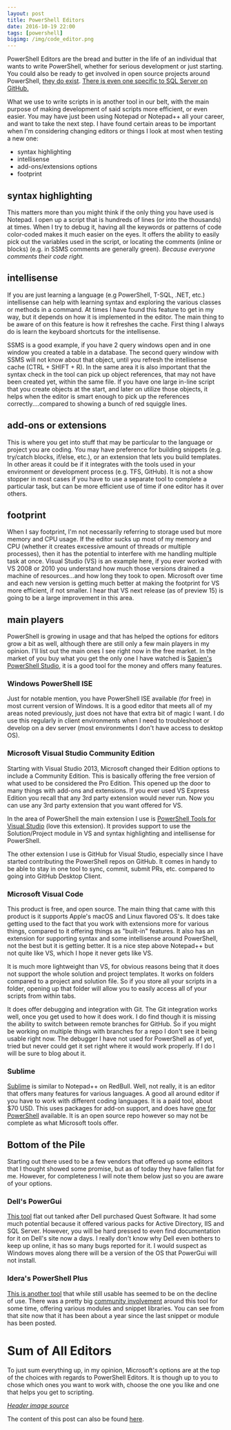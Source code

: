 ```yaml
---
layout: post
title: PowerShell Editors
date: 2016-10-19 22:00
tags: [powershell]
bigimg: /img/code_editor.png
---
```


PowerShell Editors are the bread and butter in the life of an individual that wants to write PowerShell, whether for serious development or just starting. You could also be ready to get involved in open source projects around PowerShell, [they do exist](https://github.com/trending/powershell). [There is even one specific to SQL Server on GitHub.](https://github.com/sqlcollaborative)

What we use to write scripts in is another tool in our belt, with the main purpose of making development of said scripts more efficient, or even easier. You may have just been using Notepad or Notepad++ all your career, and want to take the next step. I have found certain areas to be important when I'm considering changing editors or things I look at most when testing a new one:

- syntax highlighting
- intellisense
- add-ons/extensions options
- footprint

## syntax highlighting

This matters more than you might think if the only thing you have used is Notepad. I open up a script that is hundreds of lines (or into the thousands) at times. When I try to debug it, having all the keywords or patterns of code color-coded makes it much easier on the eyes. It offers the ability to easily pick out the variables used in the script, or locating the comments (inline or blocks) (e.g. in SSMS comments are generally green). _Because everyone comments their code right._

## intellisense

If you are just learning a language (e.g PowerShell, T-SQL, .NET, etc.) intellisense can help with learning syntax and exploring the various classes or methods in a command. At times I have found this feature to get in my way, but it depends on how it is implemented in the editor. The main thing to be aware of on this feature is how it refreshes the cache. First thing I always do is learn the keyboard shortcuts for the intellisense.

SSMS is a good example, if you have 2 query windows open and in one window you created a table in a database. The second query window with SSMS will not know about that object, until you refresh the intellisense cache (CTRL + SHIFT + R). In the same area it is also important that the syntax check in the tool can pick up object references, that may not have been created yet, within the same file. If you have one large in-line script that you create objects at the start, and later on utilize those objects, it helps when the editor is smart enough to pick up the references correctly....compared to showing a bunch of red squiggle lines.

## add-ons or extensions

This is where you get into stuff that may be particular to the language or project you are coding. You may have preference for building snippets (e.g. try/catch blocks, if/else, etc.), or an extension that lets you build templates. In other areas it could be if it integrates with the tools used in your environment or development process (e.g. TFS, GitHub). It is not a show stopper in most cases if you have to use a separate tool to complete a particular task, but can be more efficient use of time if one editor has it over others.

## footprint

When I say footprint, I'm not necessarily referring to storage used but more memory and CPU usage. If the editor sucks up most of my memory and CPU (whether it creates excessive amount of threads or multiple processes), then it has the potential to interfere with me handling multiple task at once. Visual Studio (VS) is an example here, if you ever worked with VS 2008 or 2010 you understand how much those versions drained a machine of resources...and how long they took to open. Microsoft over time and each new version is getting much better at making the footprint for VS more efficient, if not smaller. I hear that VS next release (as of preview 15) is going to be a large improvement in this area.

## main players

PowerShell is growing in usage and that has helped the options for editors grow a bit as well, although there are still only a few main players in my opinion. I'll list out the main ones I see right now in the free market. In the market of you buy what you get the only one I have watched is [Sapien's PowerShell Studio](https://www.sapien.com/software/powershell_studio), it is a good tool for the money and offers many features.

### Windows PowerShell ISE

Just for notable mention, you have PowerShell ISE available (for free) in most current version of Windows. It is a good editor that meets all of my areas noted previously, just does not have that extra bit of magic I want. I do use this regularly in client environments when I need to troubleshoot or develop on a dev server (most environments I don't have access to desktop OS).

### Microsoft Visual Studio Community Edition

Starting with Visual Studio 2013, Microsoft changed their Edition options to include a Community Edition. This is basically offering the free version of what used to be considered the Pro Edition. This opened up the door to many things with add-ons and extensions. If you ever used VS Express Edition you recall that any 3rd party extension would never run. Now you can use any 3rd party extension that you want offered for VS.

In the area of PowerShell the main extension I use is [PowerShell Tools for Visual Studio](https://visualstudiogallery.msdn.microsoft.com/c9eb3ba8-0c59-4944-9a62-6eee37294597) (love this extension). It provides support to use the Solution/Project module in VS and syntax highlighting and intellisense for PowerShell.

The other extension I use is GitHub for Visual Studio, especially since I have started contributing the PowerShell repos on GitHub. It comes in handy to be able to stay in one tool to sync, commit, submit PRs, etc. compared to going into GitHub Desktop Client.

### Microsoft Visual Code

This product is free, and open source. The main thing that came with this product is it supports Apple's macOS and Linux flavored OS's. It does take getting used to the fact that you work with extensions more for various things, compared to it offering things as "built-in" features. It also has an extension for supporting syntax and some intellisense around PowerShell, not the best but it is getting better. It is a nice step above Notepad++ but not quite like VS, which I hope it never gets like VS.

It is much more lightweight than VS, for obvious reasons being that it does not support the whole solution and project templates. It works on folders compared to a project and solution file. So if you store all your scripts in a folder, opening up that folder will allow you to easily access all of your scripts from within tabs.

It does offer debugging and integration with Git. The Git integration works well, once you get used to how it does work. I do find though it is missing the ability to switch between remote branches for GitHub. So if you might be working on multiple things with branches for a repo I don't see it being usable right now. The debugger I have not used for PowerShell as of yet, tried but never could get it set right where it would work properly. If I do I will be sure to blog about it.

### Sublime

[Sublime](https://www.sublimetext.com/) is similar to Notepad++ on RedBull. Well, not really, it is an editor that offers many features for various languages. A good all around editor if you have to work with different coding languages. It is a paid tool, about $70 USD. This uses packages for add-on support, and does have [one for PowerShell](https://github.com/SublimeText/PowerShell) available. It is an open source repo however so may not be complete as what Microsoft tools offer.

## Bottom of the Pile

Starting out there used to be a few vendors that offered up some editors that I thought showed some promise, but as of today they have fallen flat for me. However, for completeness I will note them below just so you are aware of your options.

### Dell's PowerGui

[This tool](http://www.dell.com/us/business/p/dell-software-powergui/pd) flat out tanked after Dell purchased Quest Software. It had some much potential because it offered various packs for Active Directory, IIS and SQL Server. However, you will be hard pressed to even find documentation for it on Dell's site now a days. I really don't know why Dell even bothers to keep up online, it has so many bugs reported for it. I would suspect as Windows moves along there will be a version of the OS that PowerGui will not install.

### Idera's PowerShell Plus

[This is another tool](https://www.idera.com/productssolutions/freetools/powershellplus) that while still usable has seemed to be on the decline of use. There was a pretty big [community involvement](http://community.idera.com/powershell/) around this tool for some time, offering various modules and snippet libraries. You can see from that site now that it has been about a year since the last snippet or module has been posted.

# Sum of All Editors

To just sum everything up, in my opinion, Microsoft's options are at the top of the choices with regards to PowerShell Editors. It is though up to you to chose which ones you want to work with, choose the one you like and one that helps you get to scripting.

_[Header image source](https://flic.kr/p/7NFTF6)_

The content of this post can also be found [here](https://www.pythian.com/blog/Powershell-Editors).
